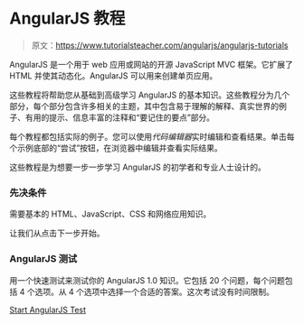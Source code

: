 # AngularJS 教程

> 原文：<https://www.tutorialsteacher.com/angularjs/angularjs-tutorials>

AngularJS 是一个用于 web 应用或网站的开源 JavaScript MVC 框架。它扩展了 HTML 并使其动态化。AngularJS 可以用来创建单页应用。

这些教程将帮助您从基础到高级学习 AngularJS 的基本知识。这些教程分为几个部分，每个部分包含许多相关的主题，其中包含易于理解的解释、真实世界的例子、有用的提示、信息丰富的注释和“要记住的要点”部分。

每个教程都包括实际的例子。您可以使用*代码编辑器*实时编辑和查看结果。单击每个示例底部的“尝试”按钮，在浏览器中编辑并查看实际结果。

这些教程是为想要一步一步学习 AngularJS 的初学者和专业人士设计的。

### 先决条件

需要基本的 HTML、JavaScript、CSS 和网络应用知识。

让我们从点击下一步开始。

### AngularJS 测试

用一个快速测试来测试你的 AngularJS 1.0 知识。它包括 20 个问题，每个问题包括 4 个选项。从 4 个选项中选择一个合适的答案。这次考试没有时间限制。

[Start AngularJS Test](/online-test/angularjs-test)